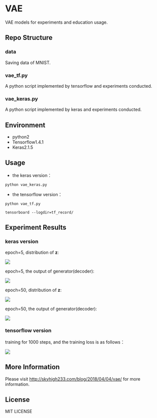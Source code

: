 # VAE
VAE models for experiments and education usage.

## Repo Structure

### data

Saving data of MNIST.

### vae_tf.py

A python script implemented by tensorflow and experiments conducted.

### vae_keras.py

A python script implemented by keras and experiments conducted.

## Environment

* python2
* Tensorflow1.4.1
* Keras2.1.5

## Usage

* the keras version：

`python vae_keras.py`

* the tensorflow version：

`python vae_tf.py`

`tensorboard --logdir=tf_record/`

## Experiment Results

### keras version

epoch=5, distribution of **z**:

![](http://odjt9j2ec.bkt.clouddn.com/vae-epoch5_z.png)

epoch=5, the output of generator(decoder):

![](http://odjt9j2ec.bkt.clouddn.com/vae-epoch5_x.png)

epoch=50, distribution of **z**:

![](http://odjt9j2ec.bkt.clouddn.com/vae-epoch50_z.png)

epoch=50, the output of generator(decoder):

![](http://odjt9j2ec.bkt.clouddn.com/vae-epoch50_x.png)

### tensorflow version

training for 1000 steps, and the training loss is as follows：

![](http://odjt9j2ec.bkt.clouddn.com/vae-trainloss.png)

## More Information

Please visit http://skyhigh233.com/blog/2018/04/04/vae/ for more information.

## License

MIT LICENSE
